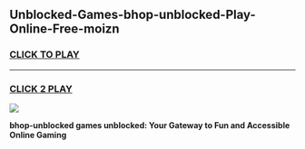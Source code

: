 
## Unblocked-Games-bhop-unblocked-Play-Online-Free-moizn
<h3>
<a href="https://premium76.site?title=bhop-unblocked&ref=26A">CLICK TO PLAY</a></h3>
<hr>

<h3>
<a href="https://premium76.site?title=bhop-unblocked&ref=26A">CLICK 2 PLAY</a>
  
</h3>

<a href="https://premium76.site?title=bhop-unblocked&ref=26A"><img src="https://clearcache.store/games.png"></a>


**bhop-unblocked games unblocked: Your Gateway to Fun and Accessible Online Gaming**

